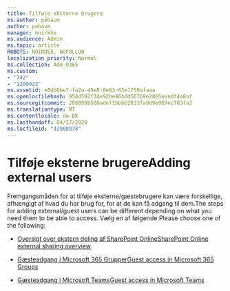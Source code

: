 ```yaml
---
title: Tilføje eksterne brugere
ms.author: pebaum
author: pebaum
manager: mnirkhe
ms.audience: Admin
ms.topic: article
ROBOTS: NOINDEX, NOFOLLOW
localization_priority: Normal
ms.collection: Adm_O365
ms.custom:
- "742"
- "1200022"
ms.assetid: e8db0be7-fa2a-49e0-8e63-65e1750afaaa
ms.openlocfilehash: 954d592f34e92be46bdd56769e2865eeadf4a8af
ms.sourcegitcommit: 286000b588adef1bbbb28337a9d9e087ec783fa2
ms.translationtype: MT
ms.contentlocale: da-DK
ms.lasthandoff: 04/27/2020
ms.locfileid: "43908878"
---
```

# <a name="adding-external-users"></a><span data-ttu-id="e1b2d-102">Tilføje eksterne brugere</span><span class="sxs-lookup"><span data-stu-id="e1b2d-102">Adding external users</span></span>

<span data-ttu-id="e1b2d-103">Fremgangsmåden for at tilføje eksterne/gæstebrugere kan være forskellige, afhængigt af hvad du har brug for, for at de kan få adgang til dem.</span><span class="sxs-lookup"><span data-stu-id="e1b2d-103">The steps for adding external/guest users can be different depending on what you need them to be able to access.</span></span> <span data-ttu-id="e1b2d-104">Vælg en af følgende:</span><span class="sxs-lookup"><span data-stu-id="e1b2d-104">Please choose one of the following:</span></span>
  
- [<span data-ttu-id="e1b2d-105">Oversigt over ekstern deling af SharePoint Online</span><span class="sxs-lookup"><span data-stu-id="e1b2d-105">SharePoint Online external sharing overview</span></span>](https://docs.microsoft.com/sharepoint/external-sharing-overview)

- [<span data-ttu-id="e1b2d-106">Gæsteadgang i Microsoft 365 Grupper</span><span class="sxs-lookup"><span data-stu-id="e1b2d-106">Guest access in Microsoft 365 Groups</span></span>](https://support.office.com/article/guest-access-in-office-365-groups-bfc7a840-868f-4fd6-a390-f347bf51aff6)

- [<span data-ttu-id="e1b2d-107">Gæsteadgang i Microsoft Teams</span><span class="sxs-lookup"><span data-stu-id="e1b2d-107">Guest access in Microsoft Teams</span></span>](https://docs.microsoft.com/microsoftteams/guest-access-checklist)
